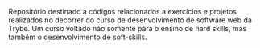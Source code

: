 Repositório destinado a códigos relacionados a exercícios e projetos realizados no decorrer do curso de desenvolvimento de software web da Trybe. Um curso voltado não somente para o ensino de hard skills, mas também o desenvolvimento de soft-skills.
